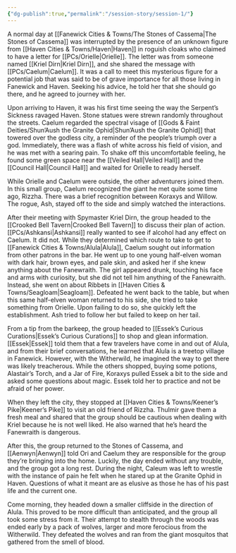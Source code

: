 ```yaml
---
{"dg-publish":true,"permalink":"/session-story/session-1/"}
---
```


A normal day at  [[Fanewick Cities & Towns/The Stones of Cassema\|The Stones of Cassema]] was interrupted by the presence of an unknown figure from [[Haven Cities & Towns/Haven\|Haven]] in roguish cloaks who claimed to have a letter for [[PCs/Orielle\|Orielle]]. The letter was from someone named [[Kriel Dirn\|Kriel Dirn]], and she shared the message with [[PCs/Caelum\|Caelum]]. It was a call to meet this mysterious figure for a potential job that was said to be of grave importance for all those living in Fanewick and Haven. Seeking his advice, he told her that she should go there, and he agreed to journey with her.

Upon arriving to Haven, it was his first time seeing the way the Serpent’s Sickness ravaged Haven. Stone statues were strewn randomly throughout the streets.  Caelum regarded the spectral visage of [[Gods & Faint Deities/Shun’Aush the Granite Ophid\|Shun’Aush the Granite Ophid]] that towered over the godless city, a reminder of the people’s triumph over a god. Immediately, there was a flash of white across his field of vision, and he was met with a searing pain. To shake off this uncomfortable feeling, he found some green space near the [[Veiled Hall\|Veiled Hall]] and the [[Council Hall\|Council Hall]] and waited for Orielle to ready herself.

While Orielle and Caelum were outside, the other adventurers joined them. In this small group, Caelum recognized the giant he met quite some time ago, Rizzha. There was a brief recognition between Koraxys and Willow. The rogue, Ash, stayed off to the side and simply watched the interactions.

After their meeting with Spymaster Kriel Dirn, the group headed to the [[Crooked Bell Tavern\|Crooked Bell Tavern]] to discuss their plan of action. [[PCs/Ashkansi\|Ashkansi]] really wanted to see if alcohol had any effect on Caelum. It did not. While they determined which route to take to get to [[Fanewick Cities & Towns/Alula\|Alula]], Caelum sought out information from other patrons in the bar. He went up to one young half-elven woman with dark hair, brown eyes, and pale skin, and asked her if she knew anything about the Fanewraith. The girl appeared drunk, touching his face and arms with curiosity, but she did not tell him anything of the Fanewraith. Instead, she went on about Ribbets in [[Haven Cities & Towns/Seagloam\|Seagloam]]. Defeated he went back to the table, but when this same half-elven woman returned to his side, she tried to take something from Orielle. Upon failing to do so, she quickly left the establishment. Ash tried to follow her but failed to keep on her tail.

From a tip from the barkeep, the group headed to [[Essek’s Curious Curations\|Essek’s Curious Curations]] to shop and glean information. [[Essek\|Essek]] told them that a few travelers have come in and out of Alula, and from their brief conversations, he learned that Alula is a treetop village in Fanewick. However, with the Witherwild, he imagined the way to get there was likely treacherous. While the others shopped, buying some potions, Alastair’s Torch, and a Jar of Fire, Koraxys pulled Essek a bit to the side and asked some questions about magic. Essek told her to practice and not be afraid of her power.

When they left the city, they stopped at [[Haven Cities & Towns/Keener’s Pike\|Keener’s Pike]] to visit an old friend of Rizzha. Thulmir gave them a fresh meal and shared that the group should be cautious when dealing with Kriel because he is not well liked. He also warned that he’s heard the Fanewraith is dangerous.

After this, the group returned to the Stones of Cassema, and [[Aenwyn\|Aenwyn]] told Ori and Caelum they are responsible for the group they’re bringing into the home. Luckily, the day ended without any trouble, and the group got a long rest. During the night, Caleum was left to wrestle with the instance of pain he felt when he stared up at the Granite Ophid in Haven. Questions of what it meant are as elusive as those he has of his past life and the current one.

Come morning, they headed down a smaller cliffside in the direction of Alula. This proved to be more difficult than anticipated, and the group all took some stress from it. Their attempt to stealth through the woods was ended early by a pack of wolves, larger and more ferocious from the Witherwild. They defeated the wolves and ran from the giant mosquitos that gathered from the smell of blood.